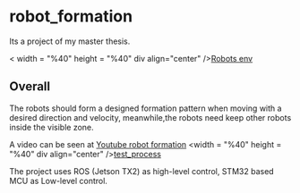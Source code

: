# robot_formation

Its a project of my master thesis.

< width = "%40" height = "%40" div align="center" />[Robots env](test_env.JPG)
## Overall 

The robots should form a designed formation pattern when moving with a desired direction and velocity,
meanwhile,the robots need keep other robots inside the visible zone. 

A video can be seen at [Youtube robot formation]( https://youtu.be/5x1tOIw7TJc)
<width = "%40" height = "%40" div align="center" />[test_process](process_turnning.jpg)

The project uses ROS (Jetson TX2) as high-level control, STM32 based MCU as Low-level control.


